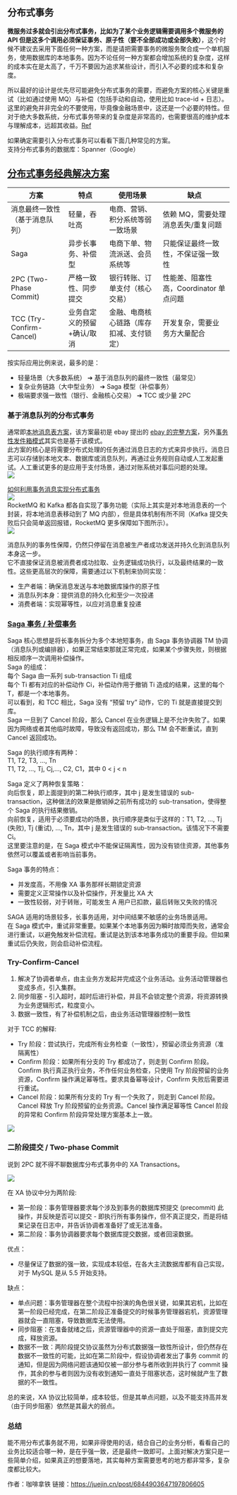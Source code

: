 ## 分布式事务
**微服务过多就会引出分布式事务，比如为了某个业务逻辑需要调用多个微服务的 API 但是这多个调用必须保证事务、原子性（要不全部成功或全部失败）**，这个时候不建议去采用下面任何一种方案，而是请把需要事务的微服务聚合成一个单机服务，使用数据库的本地事务。因为不论任何一种方案都会增加系统的复杂度，这样的成本实在是太高了，千万不要因为追求某些设计，而引入不必要的成本和复杂度。  

所以最好的设计是优先尽可能避免分布式事务的需要，而避免方案的核心关键是重试（比如通过使用 MQ）与补偿（包括手动和自动，使用比如 trace-id + 日志）。这里的避免并非完全的不要使用，毕竟像金融场景中，这还是一个必要的特性。但对于绝大多数系统，分布式事务带来的复杂度是非常高的，也需要很高的维护成本与理解成本，远超其收益。[Ref](https://learnku.com/docs/bypo-go/1.0/ru-he-bi-mian-fen-bu-shi-shi-wu/13752)  

如果确定需要引入分布式事务可以看看下面几种常见的方案。  
支持分布式事务的数据库：Spanner（Google）  

## [分布式事务经典解决方案](https://segmentfault.com/a/1190000040321750)

方案 | 特点 | 使用场景 | 缺点
--- | --- | --- | ---
消息最终一致性（基于消息队列） | 轻量，吞吐高 | 电商、营销、积分系统等弱一致场景 | 依赖 MQ，需要处理消息丢失/重复问题
Saga | 异步长事务、补偿型 | 电商下单、物流派送、会员系统等 | 只能保证最终一致性，不保证强一致性
2PC (Two-Phase Commit) | 严格一致性、同步提交 | 银行转账、订单支付（核心交易） | 性能差、阻塞性高，Coordinator 单点问题
TCC (Try-Confirm-Cancel) | 业务自定义的预留+确认/取消 | 金融、电商核心链路（库存扣减、支付锁定） | 开发复杂，需要业务方大量配合

按实际应用比例来说，最多的是：
* 轻量场景（大多数系统） ➔ 基于消息队列的最终一致性（最常见）
* 复杂业务链路（大中型业务） ➔ Saga 模型（补偿事务）
* 极端要求强一致性（银行、金融核心交易） ➔ TCC 或少量 2PC

### 基于消息队列的分布式事务
通常即[本地消息表方案](https://en.dtm.pub/practice/other.html#best-effort-notification)，该方案最初是 ebay 提出的 [ebay 的完整方案](https://queue.acm.org/detail.cfm?id=1394128)，另外[事务性发件箱模式](https://docs.aws.amazon.com/zh_cn/prescriptive-guidance/latest/cloud-design-patterns/transactional-outbox.html)其实也是基于该模式。  
此方案的核心是将需要分布式处理的任务通过消息日志的方式来异步执行。消息日志可以存储到本地文本、数据库或消息队列，再通过业务规则自动或人工发起重试。人工重试更多的是应用于支付场景，通过对账系统对事后问题的处理。  
![](./local_msg_table.jpg)  

[如何利用事务消息实现分布式事务](https://learn.lianglianglee.com/%E4%B8%93%E6%A0%8F/%E6%B6%88%E6%81%AF%E9%98%9F%E5%88%97%E9%AB%98%E6%89%8B%E8%AF%BE/04%20%20%E5%A6%82%E4%BD%95%E5%88%A9%E7%94%A8%E4%BA%8B%E5%8A%A1%E6%B6%88%E6%81%AF%E5%AE%9E%E7%8E%B0%E5%88%86%E5%B8%83%E5%BC%8F%E4%BA%8B%E5%8A%A1%EF%BC%9F.md)  
![](./消息队列分布式事务.jpg)  
RocketMQ 和 Kafka 都各自实现了事务功能（实际上其实是对本地消息表的一个封装，将本地消息表移动到了 MQ 内部），但是具体机制有所不同（Kafka 提交失败后只会简单返回报错，RocketMQ 更多保障如下图所示）。  
![](./RocketMQ%20事务.jpg)  

消息队列的事务性保障，仍然只停留在消息被生产者成功发送并持久化到消息队列本身这一步。  
它不直接保证消息被消费者成功拉取、业务逻辑成功执行，以及最终结果的一致性。这些更高层次的保障，需要通过以下机制来协同实现：
* 生产者端：确保消息发送与本地数据库操作的原子性
* 消息队列本身：提供消息的持久化和至少一次投递
* 消费者端：实现幂等性，以应对消息重复投递

### [Saga 事务 / 补偿事务](https://learn.microsoft.com/zh-cn/azure/architecture/reference-architectures/saga/saga)
Saga 核心思想是将长事务拆分为多个本地短事务，由 Saga 事务协调器 TM 协调（消息队列或编排器），如果正常结束那就正常完成，如果某个步骤失败，则根据相反顺序一次调用补偿操作。  
Saga 的组成：  
每个 Saga 由一系列 sub-transaction Ti 组成  
每个 Ti 都有对应的补偿动作 Ci，补偿动作用于撤销 Ti 造成的结果，这里的每个 T，都是一个本地事务。  
可以看到，和 TCC 相比，Saga 没有 “预留 try” 动作，它的 Ti 就是直接提交到库。  
Saga 一旦到了 Cancel 阶段，那么 Cancel 在业务逻辑上是不允许失败了。如果因为网络或者其他临时故障，导致没有返回成功，那么 TM 会不断重试，直到 Cancel 返回成功。  

Saga 的执行顺序有两种：  
T1, T2, T3, ..., Tn  
T1, T2, ..., Tj, Cj,..., C2, C1，其中 0 < j < n  

Saga 定义了两种恢复策略：  
向后恢复，即上面提到的第二种执行顺序，其中 j 是发生错误的 sub-transaction，这种做法的效果是撤销掉之前所有成功的 sub-transation，使得整个 Saga 的执行结果撤销。  
向前恢复，适用于必须要成功的场景，执行顺序是类似于这样的：T1, T2, ..., Tj (失败), Tj (重试), ..., Tn，其中 j 是发生错误的 sub-transaction。该情况下不需要 Ci。  
这里要注意的是，在 Saga 模式中不能保证隔离性，因为没有锁住资源，其他事务依然可以覆盖或者影响当前事务。  

Saga 事务的特点：  
* 并发度高，不用像 XA 事务那样长期锁定资源
* 需要定义正常操作以及补偿操作，开发量比 XA 大
* 一致性较弱，对于转账，可能发生 A 用户已扣款，最后转账又失败的情况

SAGA 适用的场景较多，长事务适用，对中间结果不敏感的业务场景适用。  
在 Saga 模式中，重试非常重要。如果某个本地事务因为瞬时故障而失败，通常会进行重试，以避免触发补偿流程。重试是达到该本地事务成功的重要手段。但如果重试后仍失败，则会启动补偿流程。  

### Try-Confirm-Cancel
1. 解决了协调者单点，由主业务方发起并完成这个业务活动。业务活动管理器也变成多点，引入集群。
2. 同步阻塞 - 引入超时，超时后进行补偿，并且不会锁定整个资源，将资源转换为业务逻辑形式，粒度变小。
3. 数据一致性，有了补偿机制之后，由业务活动管理器控制一致性

对于 TCC 的解释:
* Try 阶段：尝试执行，完成所有业务检查（一致性），预留必须业务资源（准隔离性）
* Confirm 阶段：如果所有分支的 Try 都成功了，则走到 Confirm 阶段。Confirm 执行真正执行业务，不作任何业务检查，只使用 Try 阶段预留的业务资源，Confirm 操作满足幂等性。要求具备幂等设计，Confirm 失败后需要进行重试。
* Cancel 阶段：如果所有分支的 Try 有一个失败了，则走到 Cancel 阶段。Cancel 释放 Try 阶段预留的业务资源。Cancel 操作满足幂等性 Cancel 阶段的异常和 Confirm 阶段异常处理方案基本上一致。

![](./tcc.jpg)  

### 二阶段提交 / Two-phase Commit
说到 2PC 就不得不聊数据库分布式事务中的 XA Transactions。

![](./Two-phase%20Commit.webp)  

在 XA 协议中分为两阶段:  
* 第一阶段：事务管理器要求每个涉及到事务的数据库预提交 (precommit) 此操作，并反映是否可以提交 - 即执行所有事务操作，但不真正提交，而是将结果记录在日志中，并告诉协调者准备好了或无法准备。
* 第二阶段：事务协调器要求每个数据库提交数据，或者回滚数据。

优点：
* 尽量保证了数据的强一致，实现成本较低，在各大主流数据库都有自己实现，对于 MySQL 是从 5.5 开始支持。  

缺点：
* 单点问题：事务管理器在整个流程中扮演的角色很关键，如果其宕机，比如在第一阶段已经完成，在第二阶段正准备提交的时候事务管理器宕机，资源管理器就会一直阻塞，导致数据库无法使用。
* 同步阻塞：在准备就绪之后，资源管理器中的资源一直处于阻塞，直到提交完成，释放资源。
* 数据不一致：两阶段提交协议虽然为分布式数据强一致性所设计，但仍然存在数据不一致性的可能，比如在第二阶段中，假设协调者发出了事务 commit 的通知，但是因为网络问题该通知仅被一部分参与者所收到并执行了 commit 操作，其余的参与者则因为没有收到通知一直处于阻塞状态，这时候就产生了数据的不一致性。

总的来说，XA 协议比较简单，成本较低，但是其单点问题，以及不能支持高并发（由于同步阻塞）依然是其最大的弱点。  

### 总结
能不用分布式事务就不用，如果非得使用的话，结合自己的业务分析，看看自己的业务比较适合哪一种，是在乎强一致，还是最终一致即可。上面对解决方案只是一些简单介绍，如果真正的想要落地，其实每种方案需要思考的地方都非常多，复杂度都比较大。  

作者：咖啡拿铁
链接：https://juejin.cn/post/6844903647197806605
